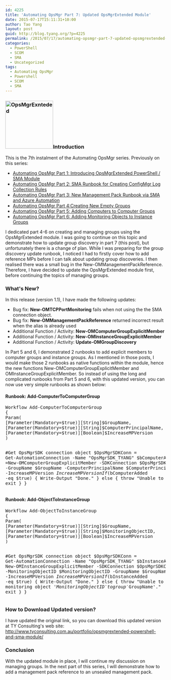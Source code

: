 ```yaml
---
id: 4225
title: 'Automating OpsMgr Part 7: Updated OpsMgrExtended Module'
date: 2015-07-17T15:11:31+10:00
author: Tao Yang
layout: post
guid: http://blog.tyang.org/?p=4225
permalink: /2015/07/17/automating-opsmgr-part-7-updated-opsmgrextended-module/
categories:
  - PowerShell
  - SCOM
  - SMA
  - Uncategorized
tags:
  - Automating OpsMgr
  - Powershell
  - SCOM
  - SMA
---
```

<h3><a href="http://blog.tyang.org/wp-content/uploads/2015/06/OpsMgrExnteded.png"><img class="alignleft size-thumbnail wp-image-4038" src="http://blog.tyang.org/wp-content/uploads/2015/06/OpsMgrExnteded-150x150.png" alt="OpsMgrExnteded" width="150" height="150" /></a>Introduction</h3>
This is the 7th instalment of the Automating OpsMgr series. Previously on this series:
<ul>
	<li><a href="http://blog.tyang.org/2015/06/24/automating-opsmgr-part-1-introducing-opsmgrextended-powershell-sma-module/">Automating OpsMgr Part 1: Introducing OpsMgrExtended PowerShell / SMA Module</a></li>
	<li><a href="http://blog.tyang.org/2015/06/28/automating-opsmgr-part-2-sma-runbook-for-creating-configmgr-log-collection-rules/">Automating OpsMgr Part 2: SMA Runbook for Creating ConfigMgr Log Collection Rules</a></li>
	<li><a href="http://blog.tyang.org/2015/06/30/automating-opsmgr-part-3-new-management-pack-runbook-via-sma-and-azure-automation/">Automating OpsMgr Part 3: New Management Pack Runbook via SMA and Azure Automation</a></li>
	<li><a href="http://blog.tyang.org/2015/07/02/automating-opsmgr-part-4-create-new-empty-groups/">Automating OpsMgr Part 4:Creating New Empty Groups</a></li>
	<li><a href="http://blog.tyang.org/2015/07/06/automating-opsmgr-part-5-adding-computers-to-computer-groups/">Automating OpsMgr Part 5: Adding Computers to Computer Groups</a></li>
	<li><a href="http://blog.tyang.org/2015/07/13/automating-opsmgr-part-6-adding-monitoring-objects-to-instance-groups/" target="_blank">Automating OpsMgr Part 6: Adding Monitoring Objects to Instance Groups</a></li>
</ul>
I dedicated part 4-6 on creating and managing groups using the OpsMgrExtended module. I was going to continue on this topic and demonstrate how to update group discovery in part 7 (this post), but unfortunately there is a change of plan. While I was preparing for the group discovery update runbook, I noticed I had to firstly cover how to add reference MPs before I can talk about updating group discoveries. I then realised there was a small bug in the New-OMManagementPackReference. Therefore, I have decided to update the OpsMgrExtended module first, before continuing the topics of managing groups.
<h3>What's New?</h3>
In this release (version 1.1), I have made the following updates:
<ul>
	<li>Bug fix: <strong>New-OMTCPPortMonitoring</strong> fails when not using the the SMA connection object.</li>
	<li>Bug fix: <strong>New-OMManagementPackReference</strong> returned incorrect result when the alias is already used</li>
	<li>Additional Function / Activity: <strong>New-OMComputerGroupExplicitMember</strong></li>
	<li>Additional Function / Activity: <strong>New-OMInstanceGroupExplicitMember</strong></li>
	<li>Additional Function / Activity: <strong>Update-OMGroupDiscovery</strong></li>
</ul>
In Part 5 and 6, I demonstrated 2 runbooks to add explicit members to computer groups and instance groups. As I mentioned in those posts, I would make those 2 runbooks as native functions within the module, hence the new functions New-OMComputerGroupExplicitMember and OMInstanceGroupExplicitMember. So instead of using the long and complicated runbooks from Part 5 and 6, with this updated version, you can now use very simple runbooks as shown below:
<h4>Runbook: Add-ComputerToComputerGroup</h4>
<pre language="PowerShell">Workflow Add-ComputerToComputerGroup
{
Param(
[Parameter(Mandatory=$true)][String]$GroupName,
[Parameter(Mandatory=$true)][String]$ComputerPrincipalName,
[Parameter(Mandatory=$true)][Boolean]$IncreaseMPVersion
)

#Get OpsMgrSDK connection object
$OpsMgrSDKConn = Get-AutomationConnection -Name "OpsMgrSDK_TYANG"
$bComputerAdded =New-OMComputerGroupExplicitMember -SDKConnection $OpsMgrSDKConn -GroupName $GroupName -ComputerPrincipalName $ComputerPrincipalName -IncreaseMPVersion $IncreaseMPVersion
If ($bComputerAdded -eq $true)
{
Write-Output "Done."
} else {
throw "Unable to add '$ComputerPrincipalName' to group '$GroupName'."
exit
}
}
</pre>
<h4>Runbook: Add-ObjectToInstanceGroup</h4>
<pre language="PowerShell">Workflow Add-ObjectToInstanceGroup
{
Param(
[Parameter(Mandatory=$true)][String]$GroupName,
[Parameter(Mandatory=$true)][String]$MonitoringObjectID,
[Parameter(Mandatory=$true)][Boolean]$IncreaseMPVersion
)

#Get OpsMgrSDK connection object
$OpsMgrSDKConn = Get-AutomationConnection -Name "OpsMgrSDK_TYANG"
$bInstanceAdded = New-OMInstanceGroupExplicitMember -SDKConnection $OpsMgrSDKConn -MonitoringObjectID $MonitoringObjectID -GroupName $GroupName -IncreaseMPVersion $IncreaseMPVersion
If ($bInstanceAdded -eq $true)
{
Write-Output "Done."
} else {
throw "Unable to add monitoring object '$MonitoringObjectID' to group '$GroupName'."
exit
}
}
</pre>
<h3>How to Download Updated version?</h3>
I have updated the original link, so you can download this updated version at TY Consulting's web site: <a title="http://www.tyconsulting.com.au/portfolio/opsmgrextended-powershell-and-sma-module/" href="http://www.tyconsulting.com.au/portfolio/opsmgrextended-powershell-and-sma-module/">http://www.tyconsulting.com.au/portfolio/opsmgrextended-powershell-and-sma-module/</a>
<h3>Conclusion</h3>
With the updated module in place, I will continue my discussion on managing groups. In the next part of this series, I will demonstrate how to add a management pack reference to an unsealed management pack.